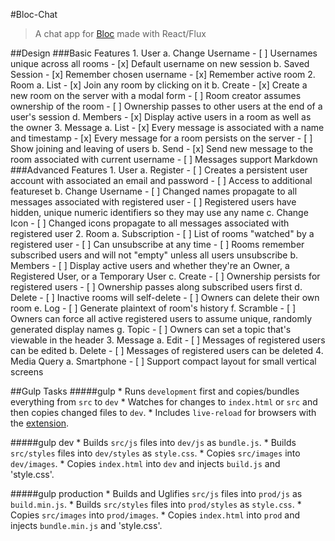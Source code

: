 #Bloc-Chat
>A chat app for [Bloc](https://www.bloc.io) made with React/Flux

##Design
###Basic Features
    1. User
        a. Change Username
            - [ ] Usernames unique across all rooms
            - [x] Default username on new session
        b. Saved Session
            - [x] Remember chosen username
            - [x] Remember active room
    2. Room
        a. List
            - [x] Join any room by clicking on it
        b. Create
            - [x] Create a new room on the server with a modal form
            - [ ] Room creator assumes ownership of the room
            - [ ] Ownership passes to other users at the end of a user's session
        d. Members
            - [x] Display active users in a room as well as the owner
    3. Message 
        a. List
            - [x] Every message is associated with a name and timestamp
            - [x] Every message for a room persists on the server
            - [ ] Show joining and leaving of users
        b. Send
            - [x] Send new message to the room associated with current username
            - [ ] Messages support Markdown
###Advanced Features
    1. User
        a. Register
            - [ ] Creates a persistent user account with associated an email and password
            - [ ] Access to additional featureset
        b. Change Username
            - [ ] Changed names propagate to all messages associated with registered user
            - [ ] Registered users have hidden, unique numeric identifiers so they may use any name
        c. Change Icon
            - [ ] Changed icons propagate to all messages associated with registered user
    2. Room
        a. Subscription
            - [ ] List of rooms "watched" by a registered user
            - [ ] Can unsubscribe at any time
            - [ ] Rooms remember subscribed users and will not "empty" unless all users unsubscribe
        b. Members
            - [ ] Display active users and whether they're an Owner, a Registered User, or a Temporary User
        c. Create
            - [ ] Ownership persists for registered users
            - [ ] Ownership passes along subscribed users first
        d. Delete
            - [ ] Inactive rooms will self-delete
            - [ ] Owners can delete their own room
        e. Log
            - [ ] Generate plaintext of room's history
        f. Scramble
            - [ ] Owners can force all active registered users to assume unique, randomly generated display names
        g. Topic
            - [ ] Owners can set a topic that's viewable in the header
    3. Message 
        a. Edit
            - [ ] Messages of registered users can be edited
        b. Delete
            - [ ] Messages of registered users can be deleted
    4. Media Query
        a. Smartphone
            - [ ] Support compact layout for small vertical screens

##Gulp Tasks
#####gulp
    * Runs `development` first and copies/bundles everything from `src` to `dev`
    * Watches for changes to `index.html` or `src` and then copies changed files to `dev`.
    * Includes `live-reload` for browsers with the [extension](http://livereload.com/extensions/).
    
#####gulp dev
    * Builds `src/js` files into `dev/js` as `bundle.js`.
    * Builds `src/styles` files into `dev/styles` as `style.css`.
    * Copies `src/images` into `dev/images`.
    * Copies `index.html` into `dev` and injects `build.js` and 'style.css'.

#####gulp production
    * Builds and Uglifies `src/js` files into `prod/js` as `build.min.js`.
    * Builds `src/styles` files into `prod/styles` as `style.css`.
    * Copies `src/images` into `prod/images`.
    * Copies `index.html` into `prod` and injects `bundle.min.js` and 'style.css'.

